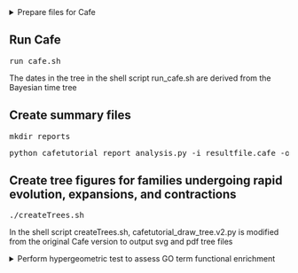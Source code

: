 <details>
<summary>Prepare files for Cafe</summary>
<pre>python scripts/parseOrthogroupGeneCountFile.py Orthogroups.GeneCount.tsv</pre>
<p>Note: Orthogroups.GeneCount.tsv is generated by OrthoFinder</p>
<p>The script parseOrthogroupGeneCountFile.py creates the file orthogroupCountFile.cafe.unfiltered.tsv, which is used in the next step</p>

<pre>python cafetutorial_clade_and_size_filter.py -i orthogroupCountFile.cafe.unfiltered.tsv -o orthogroupCountFile.cafe.filtered.tsv -s</pre>
<p>Note: cafetutorial_clade_and_size_filter.py is a Cafe script</p>
</details>

## Run Cafe
<pre>run_cafe.sh</pre>
<p>The dates in the tree in the shell script run_cafe.sh are derived from the Bayesian time tree</p>

## Create summary files
<pre>mkdir reports</pre>
<pre>python cafetutorial_report_analysis.py -i resultfile.cafe -o reports/summary_run1 -r 0</pre>

## Create tree figures for families undergoing rapid evolution, expansions, and contractions
<pre>./createTrees.sh</pre>
<p>In the shell script createTrees.sh, cafetutorial_draw_tree.v2.py is modified from the original Cafe version to output svg and pdf tree files</p>


<details>
<summary>Perform hypergeometric test to assess GO term functional enrichment</summary>
<details>

<summary>Biological Processes</summary>
<pre>python scripts/hypergeometric_10LargestScaffolds.py orthogroupCountFile.cafe.filtered.tsv Orthogroups.tsv reports/summary_run1_fams.txt annotationFiles/hop.tsv annotationFiles/cannabis.tsv annotationFiles/mulberry.tsv annotationFiles/parasponia.tsv annotationFiles/peach.tsv annotationFiles/trema.tsv annotationFiles/vitis.tsv annotationFiles/ziziphus.tsv tenLargestScaffoldLengths.txt combinedGeneModels.txt uniprot-reviewed_yes+taxonomy_3193.allGOTerms.08242020.tab uniprot-reviewed_yes+taxonomy_3193.biologicalProcesses.08242020.tab biologicalProcesses</pre></details>

<details>
<summary>Cellular Components</summary>
<pre>python scripts/hypergeometric_10LargestScaffolds.py orthogroupCountFile.cafe.filtered.tsv Orthogroups.tsv reports/summary_run1_fams.txt annotationFiles/hop.tsv annotationFiles/cannabis.tsv annotationFiles/mulberry.tsv annotationFiles/parasponia.tsv annotationFiles/peach.tsv annotationFiles/trema.tsv annotationFiles/vitis.tsv annotationFiles/ziziphus.tsv tenLargestScaffoldLengths.txt combinedGeneModels.txt uniprot-reviewed_yes+taxonomy_3193.allGOTerms.08242020.tab uniprot-reviewed_yes+taxonomy_3193.cellularComponents.08242020.tab cellularComponent</pre></details>

<details>
<summary>Molecular Function</summary>
<pre>python scripts/hypergeometric_10LargestScaffolds.py orthogroupCountFile.cafe.filtered.tsv Orthogroups.tsv reports/summary_run1_fams.txt annotationFiles/hop.tsv annotationFiles/cannabis.tsv annotationFiles/mulberry.tsv annotationFiles/parasponia.tsv annotationFiles/peach.tsv annotationFiles/trema.tsv annotationFiles/vitis.tsv annotationFiles/ziziphus.tsv tenLargestScaffoldLengths.txt combinedGeneModels.txt uniprot-reviewed_yes+taxonomy_3193.allGOTerms.08242020.tab uniprot-reviewed_yes+taxonomy_3193.molecularFunction.08242020.tab molecularFunction</pre></details>

<details><summary>Description of other files required for the hypergeometric script</summary>
<p>Annotation files are generated for each species and contain both Pfam and UniProt similarity</p>
<pre>geneID\thitSource\thitID\thitDescription\n</pre>
<pre>HUMLU_CAS0073067.t1.p1  uniprotPlantNonRepeat   Q9FX89  sp|Q9FX89|FB50_ARATH Putative F-box protein At1g49610 OS=Arabidopsis thaliana OX=3702 GN=At1g49610 PE=4 SV=2</pre>

<details>
<summary>tenLargestScaffoldLengths.txt</summary>
<pre>Scaffold_1531 476495644
Scaffold_19 434152558
Scaffold_1533 423633482
Scaffold_76 370465130
Scaffold_24 345299309
Scaffold_172 327882944
Scaffold_77 316519611
Scaffold_73 303741476
Scaffold_49 290858211
Scaffold_191 185200997</pre>
</details>

<details>
<summary>combinedGeneModels.txt</summary>
<pre>
scaffoldID    originalGeneID    newGeneID    geneStart    geneStop    cdsStart    cdsStop
Scaffold_1531   MAKER0000005.t1 HUMLU_CAS0000005.t1.p1  43615   44430   43615   44430
Scaffold_1531   MSTRG.1239.1.p1 HUMLU_CAS0000006.t1.p1  50767   52290   51380   52057
</pre>
</details>
</details>

</details>

